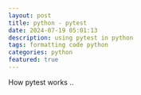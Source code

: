 ```yaml
---
layout: post
title: python - pytest 
date: 2024-07-19 05:01:13
description: using pytest in python
tags: formatting code python
categories: python
featured: true
---
```

How pytest works ..


